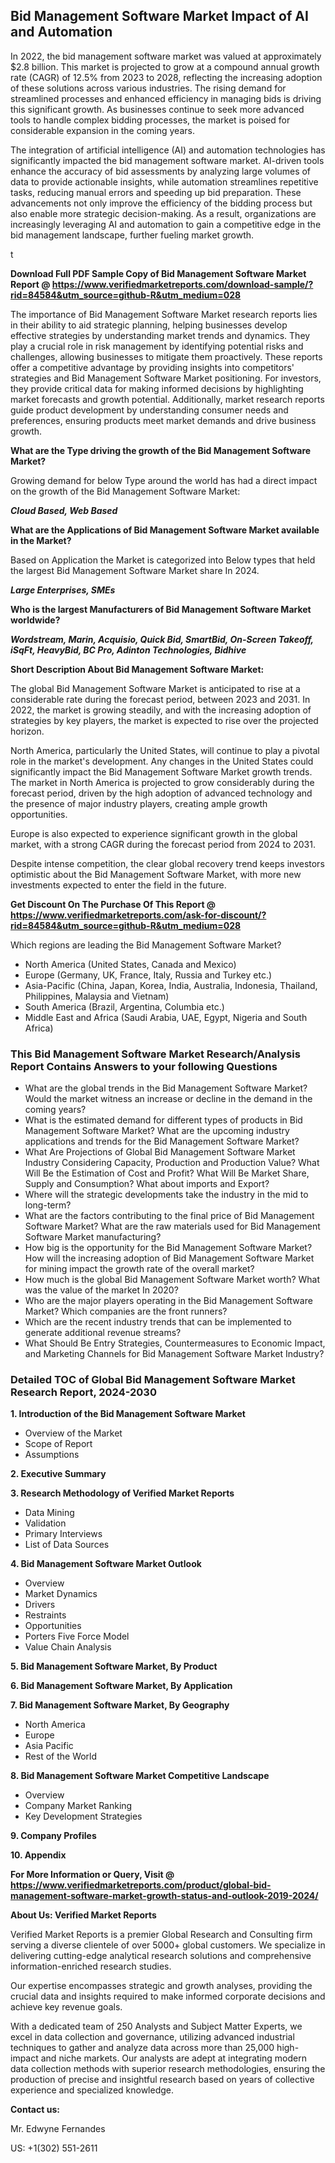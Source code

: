<h2>Bid Management Software Market Impact of AI and Automation</h2><p>In 2022, the bid management software market was valued at approximately $2.8 billion. This market is projected to grow at a compound annual growth rate (CAGR) of 12.5% from 2023 to 2028, reflecting the increasing adoption of these solutions across various industries. The rising demand for streamlined processes and enhanced efficiency in managing bids is driving this significant growth. As businesses continue to seek more advanced tools to handle complex bidding processes, the market is poised for considerable expansion in the coming years.</p><p>The integration of artificial intelligence (AI) and automation technologies has significantly impacted the bid management software market. AI-driven tools enhance the accuracy of bid assessments by analyzing large volumes of data to provide actionable insights, while automation streamlines repetitive tasks, reducing manual errors and speeding up bid preparation. These advancements not only improve the efficiency of the bidding process but also enable more strategic decision-making. As a result, organizations are increasingly leveraging AI and automation to gain a competitive edge in the bid management landscape, further fueling market growth.</p>t</p><p id="" class=""><strong>Download Full PDF Sample Copy of Bid Management Software Market Report @ <a href="https://www.verifiedmarketreports.com/download-sample/?rid=84584&utm_source=github-R&utm_medium=028" target="_blank">https://www.verifiedmarketreports.com/download-sample/?rid=84584&utm_source=github-R&utm_medium=028</a></strong></p><p>The importance of&nbsp;Bid Management Software Market research reports lies in their ability to aid strategic planning, helping businesses develop effective strategies by understanding market trends and dynamics. They play a crucial role in risk management by identifying potential risks and challenges, allowing businesses to mitigate them proactively. These reports offer a competitive advantage by providing insights into competitors' strategies and Bid Management Software Market positioning. For investors, they provide critical data for making informed decisions by highlighting market forecasts and growth potential. Additionally, market research reports guide product development by understanding consumer needs and preferences, ensuring products meet market demands and drive business growth.</p><p><strong>What are the&nbsp;Type driving the growth of the Bid Management Software Market?</strong></p><p id="" class="">Growing demand for below Type around the world has had a direct impact on the growth of the Bid Management Software Market:</p><em><strong>Cloud Based, Web Based</strong></em></p><strong>What are the&nbsp;Applications&nbsp;of Bid Management Software Market available in the Market?</strong></p><p id="" class="">Based on Application the Market is categorized into Below types that held the largest Bid Management Software Market share In 2024.</p><em><strong>Large Enterprises, SMEs</strong></em></p><strong>Who is the largest Manufacturers of Bid Management Software Market worldwide?</strong></p><p><em><strong>Wordstream, Marin, Acquisio, Quick Bid, SmartBid, On-Screen Takeoff, iSqFt, HeavyBid, BC Pro, Adinton Technologies, Bidhive</strong></em></p><p id="" class=""><strong>Short Description About Bid Management Software Market:</strong></p><p>The global Bid Management Software Market is anticipated to rise at a considerable rate during the forecast period, between 2023 and 2031. In 2022, the market is growing steadily, and with the increasing adoption of strategies by key players, the market is expected to rise over the projected horizon.</p><p>North America, particularly the United States, will continue to play a pivotal role in the market's development. Any changes in the United States could significantly impact the Bid Management Software Market growth trends. The market in North America is projected to grow considerably during the forecast period, driven by the high adoption of advanced technology and the presence of major industry players, creating ample growth opportunities.</p><p>Europe is also expected to experience significant growth in the global market, with a strong CAGR during the forecast period from 2024 to 2031.</p><p>Despite intense competition, the clear global recovery trend keeps investors optimistic about the Bid Management Software Market, with more new investments expected to enter the field in the future.</p><p id="" class=""><strong>Get Discount On The Purchase Of This Report @ <a href="https://www.verifiedmarketreports.com/ask-for-discount/?rid=84584&utm_source=github-R&utm_medium=028" target="_blank">https://www.verifiedmarketreports.com/ask-for-discount/?rid=84584&utm_source=github-R&utm_medium=028</a></strong></p>Which regions are leading the Bid Management Software Market?</p><ul><li>North America (United States, Canada and Mexico)</li><li>Europe (Germany, UK, France, Italy, Russia and Turkey etc.)</li><li>Asia-Pacific (China, Japan, Korea, India, Australia, Indonesia, Thailand, Philippines, Malaysia and Vietnam)</li><li>South America (Brazil, Argentina, Columbia etc.)</li><li>Middle East and Africa (Saudi Arabia, UAE, Egypt, Nigeria and South Africa)</li></ul><h3 id="" class="">This Bid Management Software Market Research/Analysis Report Contains Answers to your following Questions</h3><ul><li>What are the global trends in the Bid Management Software Market? Would the market witness an increase or decline in the demand in the coming years?</li><li>What is the estimated demand for different types of products in Bid Management Software Market? What are the upcoming industry applications and trends for the Bid Management Software Market?</li><li>What Are Projections of Global Bid Management Software Market Industry Considering Capacity, Production and Production Value? What Will Be the Estimation of Cost and Profit? What Will Be Market Share, Supply and Consumption? What about imports and Export?</li><li>Where will the strategic developments take the industry in the mid to long-term?</li><li>What are the factors contributing to the final price of Bid Management Software Market? What are the raw materials used for Bid Management Software Market manufacturing?</li><li>How big is the opportunity for the Bid Management Software Market? How will the increasing adoption of Bid Management Software Market for mining impact the growth rate of the overall market?</li><li>How much is the global Bid Management Software Market worth? What was the value of the market In 2020?</li><li>Who are the major players operating in the Bid Management Software Market? Which companies are the front runners?</li><li>Which are the recent industry trends that can be implemented to generate additional revenue streams?</li><li>What Should Be Entry Strategies, Countermeasures to Economic Impact, and Marketing Channels for Bid Management Software Market Industry?</li></ul><h3 id="" class="">Detailed TOC of Global Bid Management Software Market Research Report, 2024-2030</h3><p id="" class=""><strong>1. Introduction of the Bid Management Software Market</strong></p><ul><li>Overview of the Market</li><li>Scope of Report</li><li>Assumptions</li></ul><p id="" class=""><strong>2. Executive Summary</strong></p><p id="" class=""><strong>3. Research Methodology of Verified Market Reports</strong></p><ul><li>Data Mining</li><li>Validation</li><li>Primary Interviews</li><li>List of Data Sources</li></ul><p id="" class=""><strong>4. Bid Management Software Market Outlook</strong></p><ul><li>Overview</li><li>Market Dynamics</li><li>Drivers</li><li>Restraints</li><li>Opportunities</li><li>Porters Five Force Model</li><li>Value Chain Analysis</li></ul><p id="" class=""><strong>5. Bid Management Software Market, By Product</strong></p><p id="" class=""><strong>6. Bid Management Software Market, By Application</strong></p><p id="" class=""><strong>7. Bid Management Software Market, By Geography</strong></p><ul><li>North America</li><li>Europe</li><li>Asia Pacific</li><li>Rest of the World</li></ul><p id="" class=""><strong>8. Bid Management Software Market Competitive Landscape</strong></p><ul><li>Overview</li><li>Company Market Ranking</li><li>Key Development Strategies</li></ul><p id="" class=""><strong>9. Company Profiles</strong></p><p id="" class=""><strong>10. Appendix</strong></p><p id="" class=""><strong>For More Information or Query, Visit @ <a href="https://www.verifiedmarketreports.com/product/global-bid-management-software-market-growth-status-and-outlook-2019-2024/" target="_blank">https://www.verifiedmarketreports.com/product/global-bid-management-software-market-growth-status-and-outlook-2019-2024/</a></strong></p><p id="" class=""><strong>About Us: Verified Market Reports</strong></p><p id="" class="">Verified Market Reports is a premier Global Research and Consulting firm serving a diverse clientele of over 5000+ global customers. We specialize in delivering cutting-edge analytical research solutions and comprehensive information-enriched research studies.</p><p id="" class="">Our expertise encompasses strategic and growth analyses, providing the crucial data and insights required to make informed corporate decisions and achieve key revenue goals.</p><p id="" class="">With a dedicated team of 250 Analysts and Subject Matter Experts, we excel in data collection and governance, utilizing advanced industrial techniques to gather and analyze data across more than 25,000 high-impact and niche markets. Our analysts are adept at integrating modern data collection methods with superior research methodologies, ensuring the production of precise and insightful research based on years of collective experience and specialized knowledge.</p><p id="" class=""><strong>Contact us:</strong></p><p id="" class="">Mr. Edwyne Fernandes</p><p id="" class="">US: +1(302) 551-2611</p>